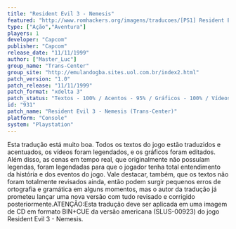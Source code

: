 ```yaml
---
title: "Resident Evil 3 - Nemesis"
featured: "http://www.romhackers.org/imagens/traducoes/[PS1] Resident Evil 3 - Nemesis - Trans-Center - 1.jpg"
type: ["Ação","Aventura"]
players: 1
developer: "Capcom"
publisher: "Capcom"
release_date: "11/11/1999"
author: ["Master_Luc"]
group_name: "Trans-Center"
group_site: "http://emulandogba.sites.uol.com.br/index2.html"
patch_version: "1.0"
patch_release: "11/11/1999"
patch_format: "xdelta 3"
patch_status: "Textos - 100% / Acentos - 95% / Gráficos - 100% / Vídeos - 100%"
id: "931"
patch_name: "Resident Evil 3 - Nemesis (Trans-Center)"
platform: "Console"
system: "Playstation"
---
```


Esta tradução está muito boa. Todos os textos do jogo estão traduzidos e acentuados, os vídeos foram legendados, e os gráficos foram editados. Além disso, as cenas em tempo real, que originalmente não possuíam legendas, foram legendadas para que o jogador tenha total entendimento da história e dos eventos do jogo. Vale destacar, também, que os textos não foram totalmente revisados ainda, então podem surgir pequenos erros de ortografia e gramática em alguns momentos, mas o autor da tradução já prometeu lançar uma nova versão com tudo revisado e corrigido posteriormente.ATENÇÃO:Esta tradução deve ser aplicada em uma imagem de CD em formato BIN+CUE da versão americana (SLUS-00923) do jogo Resident Evil 3 - Nemesis.